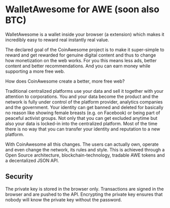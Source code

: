 WalletAwesome for AWE (soon also BTC)
=============

WalletAwesome is a wallet inside your browser (a extension) which makes it incredibly easy to reward real instantly real value.

The declared goal of the CoinAwesome project is to make it super-simple to reward and get rewarded for genuine digital content and thus to change how monetization on the web works.
For you this means less ads, better content and better recommendations.
And you can earn money while supporting a more free web.

How does CoinAwesome create a better, more free web?

Traditional centralized platforms use your data and sell it together with your attention to corporations. You and your data become the product and the network is fully under control of the platform provider, analytics companies and the government. Your identity can get banned and deleted for basically no reason like showing female breasts (e.g. on Facebook) or being part of peaceful activist groups. Not only that you can get excluded anytime but also your data is locked-in into the centralized platform. Most of the time there is no way that you can transfer your identity and reputation to a new platform.

With CoinAwesome all this changes. The users can actually own, operate and even change the network, its rules and style. This is achieved through a Open Source architecture, blockchain-technology, tradable AWE tokens and a decentalized JSON API.

Security
--------

The private key is stored in the browser only. Transactions are signed in the browser and are pushed to the API.  Encrypting the private key ensures that nobody will know the private key without the password.
